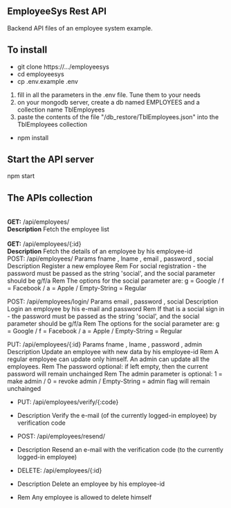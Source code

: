 ## EmployeeSys Rest API

Backend API files of an employee system example.

## To install

- git clone https://.../employeesys
- cd employeesys
- cp .env.example .env

1. fill in all the parameters in the .env file. Tune them to your needs
2. on your mongodb server, create a db named EMPLOYEES and a collection name TblEmployees
3. paste the contents of the file "/db_restore/TblEmployees.json" into the TblEmployees collection

- npm install

## Start the API server

npm start

## The APIs collection

<br>**GET:** /api/employees/
<br>**Description** Fetch the employee list
<br>
<br>**GET:** /api/employees/{:id}
<br>**Description** Fetch the details of an employee by his employee-id
<br>
POST: /api/employees/
Params fname , lname , email , password , social
Description Register a new employee
Rem For social registration - the password must be passed as the string 'social', and the social parameter should be g/f/a
Rem The options for the social parameter are: g = Google / f = Facebook / a = Apple / Empty-String = Regular

POST: /api/employees/login/
Params email , password , social
Description Login an employee by his e-mail and password
Rem If that is a social sign in - the password must be passed as the string 'social', and the social parameter should be g/f/a
Rem The options for the social parameter are: g = Google / f = Facebook / a = Apple / Empty-String = Regular

PUT: /api/employees/{:id}
Params fname , lname , password , admin
Description Update an employee with new data by his employee-id
Rem A regular employee can update only himself. An admin can update all the employees.
Rem The password optional: if left empty, then the current password will remain unchainged
Rem The admin parameter is optional: 1 = make admin / 0 = revoke admin / Empty-String = admin flag will remain unchainged

- PUT: /api/employees/verify/{:code}
- Description Verify the e-mail (of the currently logged-in employee) by verification code

- POST: /api/employees/resend/
- Description Resend an e-mail with the verification code (to the currently logged-in employee)

- DELETE: /api/employees/{:id}
- Description Delete an employee by his employee-id
- Rem Any employee is allowed to delete himself
